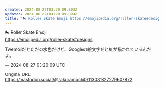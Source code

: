 ```yaml
---
created: 2024-08-27T03:20:09.803Z
updated: 2024-08-27T03:20:09.803Z
title: "🛼 Roller Skate Emoji https://emojipedia.org/roller-skate#designsTwemojiだとただの水色だけ[...]"
---
```


<p>🛼 Roller Skate Emoji <br /><a href="https://emojipedia.org/roller-skate#designs" target="_blank" rel="nofollow noopener noreferrer" translate="no"><span class="invisible">https://</span><span class="ellipsis">emojipedia.org/roller-skate#de</span><span class="invisible">signs</span></a></p><p>Twemojiだとただの水色だけど、Googleの絵文字だと虹が描かれているんだよ。</p>

&mdash; 2024-08-27 03:20:09 UTC

Original URL: https://mastodon.social/@sakuramochi0/113031827279602872
